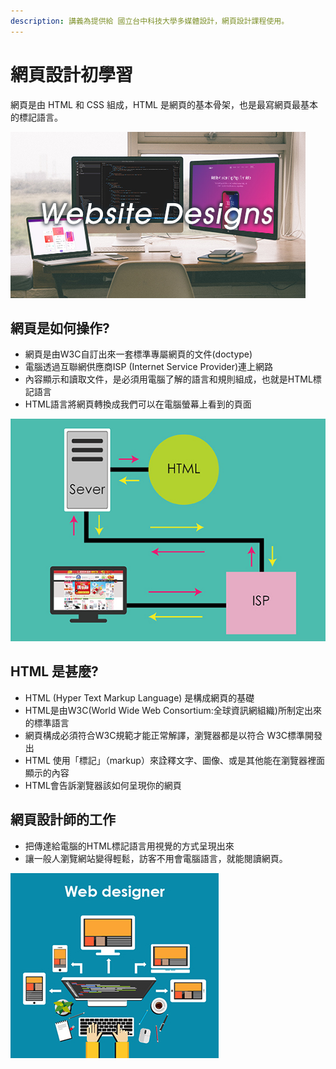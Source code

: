 ```yaml
---
description: 講義為提供給 國立台中科技大學多媒體設計，網頁設計課程使用。
---
```


# 網頁設計初學習

網頁是由 HTML 和 CSS 組成，HTML 是網頁的基本骨架，也是最寫網頁最基本的標記語言。

![](.gitbook/assets/website.jpg)

## 網頁**是**如何操作?

* 網頁是由W3C自訂出來一套標準專屬網頁的文件\(doctype\)
* 電腦透過互聯網供應商ISP \(Internet Service Provider\)連上網路
* 內容顯示和讀取文件，是必須用電腦了解的語言和規則組成，也就是HTML標記語言 
* HTML語言將網頁轉換成我們可以在電腦螢幕上看到的頁面

![](.gitbook/assets/wang-ye-cao-zuo%20%281%29.jpg)

## HTML 是甚麼?

* HTML \(Hyper Text Markup Language\) 是構成網頁的基礎
* HTML是由W3C\(World Wide Web Consortium:全球資訊網組織\)所制定出來的標準語言
* 網頁構成必須符合W3C規範才能正常解譯，瀏覽器都是以符合 W3C標準開發出
* HTML 使用「標記」（markup）來詮釋文字、圖像、或是其他能在瀏覽器裡面顯示的內容
* HTML會告訴瀏覽器該如何呈現你的網頁

## 網頁設計師的工作

* 把傳達給電腦的HTML標記語言用視覺的方式呈現出來
* 讓一般人瀏覽網站變得輕鬆，訪客不用會電腦語言，就能閱讀網頁。

![](.gitbook/assets/web-designer.jpg)

